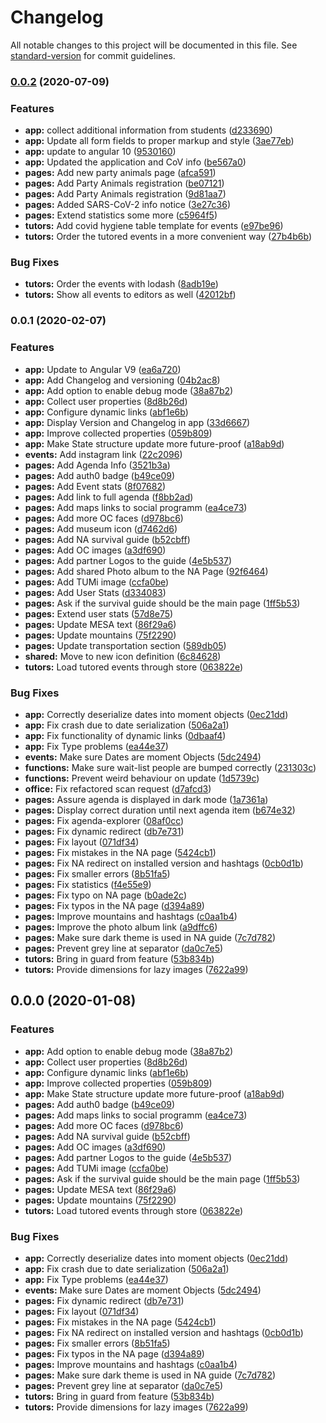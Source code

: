 # Changelog

All notable changes to this project will be documented in this file. See [standard-version](https://github.com/conventional-changelog/standard-version) for commit guidelines.

### [0.0.2](https://github.com/Isigiel/tumi-app/compare/v0.0.1...v0.0.2) (2020-07-09)


### Features

* **app:** collect additional information from students ([d233690](https://github.com/Isigiel/tumi-app/commit/d233690a5587878161a56edcdfb01b206ac12fae))
* **app:** Update all form fields to proper markup and style ([3ae77eb](https://github.com/Isigiel/tumi-app/commit/3ae77ebe96bcb4e6dd00f1d8c7fdf06f7ff300a6))
* **app:** update to angular 10 ([9530160](https://github.com/Isigiel/tumi-app/commit/953016063d35f69fa68fe5d23d6309ce7fa857b5))
* **app:** Updated the application and CoV info ([be567a0](https://github.com/Isigiel/tumi-app/commit/be567a07e68b58e0504b7c8bdfe7dbfebb45e96d))
* **pages:** Add new party animals page ([afca591](https://github.com/Isigiel/tumi-app/commit/afca591f8fabfa6e2f2cb4d33b6740ce7a4077ae))
* **pages:** Add Party Animals registration ([be07121](https://github.com/Isigiel/tumi-app/commit/be07121164e9a0af9e4898a9ee4524a8fd2abbd3))
* **pages:** Add Party Animals registration ([9d81aa7](https://github.com/Isigiel/tumi-app/commit/9d81aa760aeef9871d6af910c04a30d2bdd0eb7f))
* **pages:** Added SARS-CoV-2 info notice ([3e27c36](https://github.com/Isigiel/tumi-app/commit/3e27c36e95ec10e686168202dd2c525915564a6a))
* **pages:** Extend statistics some more ([c5964f5](https://github.com/Isigiel/tumi-app/commit/c5964f5f65af33b90e7117b2756776fd88a864cc))
* **tutors:** Add covid hygiene table template for events ([e97be96](https://github.com/Isigiel/tumi-app/commit/e97be964f52fcc4cd8f2f547d695eb2d3ee4c923))
* **tutors:** Order the tutored events in a more convenient way ([27b4b6b](https://github.com/Isigiel/tumi-app/commit/27b4b6b39233f8bb79311d3c600c923233a4dc5c))


### Bug Fixes

* **tutors:** Order the events with lodash ([8adb19e](https://github.com/Isigiel/tumi-app/commit/8adb19ed3d9d8d3991f91abe2bd07f7e94cd8503))
* **tutors:** Show all events to editors as well ([42012bf](https://github.com/Isigiel/tumi-app/commit/42012bfba5407ed21739b126409819eb83ca3978))

### 0.0.1 (2020-02-07)


### Features

* **app:**  Update to Angular V9 ([ea6a720](https://github.com/Isigiel/tumi-app/commit/ea6a720f64e6dad40fbf286398af4edc2a42797b))
* **app:** Add Changelog and versioning ([04b2ac8](https://github.com/Isigiel/tumi-app/commit/04b2ac8081f86019131586870743e6ccefba3903))
* **app:** Add option to enable debug mode ([38a87b2](https://github.com/Isigiel/tumi-app/commit/38a87b28aa787510fbd31f9d98e331a7c29b4f5e))
* **app:** Collect user properties ([8d8b26d](https://github.com/Isigiel/tumi-app/commit/8d8b26d6bc97ba19cb7faabefe6a02df76dc66e5))
* **app:** Configure dynamic links ([abf1e6b](https://github.com/Isigiel/tumi-app/commit/abf1e6b14b0d3f7778a210c0e3ecbd792133daca))
* **app:** Display Version and Changelog in app ([33d6667](https://github.com/Isigiel/tumi-app/commit/33d6667706dc07f0ce9f1c2ddabbd94be7f6f2f0))
* **app:** Improve collected properties ([059b809](https://github.com/Isigiel/tumi-app/commit/059b80997f936c8f94d1012b1de763a3f358685d))
* **app:** Make State structure update more future-proof ([a18ab9d](https://github.com/Isigiel/tumi-app/commit/a18ab9d20fb36027f3622ec184a622d84becc8f9))
* **events:** Add instagram link ([22c2096](https://github.com/Isigiel/tumi-app/commit/22c2096d754eb60b0e2198664190109f0b348414))
* **pages:** Add Agenda Info ([3521b3a](https://github.com/Isigiel/tumi-app/commit/3521b3a08b8f0d6d203b869838b519295d4bedfc))
* **pages:** Add auth0 badge ([b49ce09](https://github.com/Isigiel/tumi-app/commit/b49ce099ccb28c03877c1f3bf9c087cad71a46a9))
* **pages:** Add Event stats ([8f07682](https://github.com/Isigiel/tumi-app/commit/8f0768299fea1d379d111c79f5dfa0e8cfeb601a))
* **pages:** Add link to full agenda ([f8bb2ad](https://github.com/Isigiel/tumi-app/commit/f8bb2ad5fefb9e793ecfabbb2f4119f2cb5c370a))
* **pages:** Add maps links to social programm ([ea4ce73](https://github.com/Isigiel/tumi-app/commit/ea4ce735058a39066f42588d13279eb17e81c706))
* **pages:** Add more OC faces ([d978bc6](https://github.com/Isigiel/tumi-app/commit/d978bc66f25e6ab3a34dab5826f56a3cf11cabf2))
* **pages:** Add museum icon ([d7462d6](https://github.com/Isigiel/tumi-app/commit/d7462d6643fde38d8c90f95229788c2202096dbe))
* **pages:** Add NA survival guide ([b52cbff](https://github.com/Isigiel/tumi-app/commit/b52cbff1446adc81b1183c0eb2a6070e2df2ea14))
* **pages:** Add OC images ([a3df690](https://github.com/Isigiel/tumi-app/commit/a3df69079cf98089d45ad409691e3abca84b80ab))
* **pages:** Add partner Logos to the guide ([4e5b537](https://github.com/Isigiel/tumi-app/commit/4e5b537fda7315d0eae2c69aa95db5d8e392e16c))
* **pages:** Add shared Photo album to the NA Page ([92f6464](https://github.com/Isigiel/tumi-app/commit/92f64646f9c7c65ce1fd4bcba0976e26b49a4945))
* **pages:** Add TUMi image ([ccfa0be](https://github.com/Isigiel/tumi-app/commit/ccfa0be59e54df9108f55df986e0909bad059058))
* **pages:** Add User Stats ([d334083](https://github.com/Isigiel/tumi-app/commit/d334083c3ce10dfee31455b59b49cb23f66cf0eb))
* **pages:** Ask if the survival guide should be the main page ([1ff5b53](https://github.com/Isigiel/tumi-app/commit/1ff5b53ac1aa530c30cfc3d0405c57dd9753d2bf))
* **pages:** Extend user stats ([57d8e75](https://github.com/Isigiel/tumi-app/commit/57d8e75d2693492214cdaee220a2d95221d19d92))
* **pages:** Update MESA text ([86f29a6](https://github.com/Isigiel/tumi-app/commit/86f29a65a61d5f53fde269d4bfddec77551af21d))
* **pages:** Update mountains ([75f2290](https://github.com/Isigiel/tumi-app/commit/75f2290712931b02314935447fd8c81551791a30))
* **pages:** Update transportation section ([589db05](https://github.com/Isigiel/tumi-app/commit/589db0564724b54f99591c702a07e4ca66179f76))
* **shared:** Move to new icon definition ([6c84628](https://github.com/Isigiel/tumi-app/commit/6c846284a77c703c1ba3577c1ce47734fed6328a))
* **tutors:** Load tutored events through store ([063822e](https://github.com/Isigiel/tumi-app/commit/063822e359288472e338bed36c610cce22c622fa))


### Bug Fixes

* **app:** Correctly deserialize dates into moment objects ([0ec21dd](https://github.com/Isigiel/tumi-app/commit/0ec21dd310afb28bd6d33030773367c56809b7d7))
* **app:** Fix crash due to date serialization ([506a2a1](https://github.com/Isigiel/tumi-app/commit/506a2a1c3412e71ab06c4982b899657a1972e92e))
* **app:** Fix functionality of dynamic links ([0dbaaf4](https://github.com/Isigiel/tumi-app/commit/0dbaaf4534cda252397f477d72f839d861a18c59))
* **app:** Fix Type problems ([ea44e37](https://github.com/Isigiel/tumi-app/commit/ea44e3761a891370a2004f6cb229f8c3b6bf6158))
* **events:** Make sure Dates are moment Objects ([5dc2494](https://github.com/Isigiel/tumi-app/commit/5dc24949b80ddb493daaa7c8812d8103afe8eb64))
* **functions:**  Make sure wait-list people are bumped correctly ([231303c](https://github.com/Isigiel/tumi-app/commit/231303c373a3ca85e6b035e354f94e9d53f433e4))
* **functions:** Prevent weird behaviour on  update ([1d5739c](https://github.com/Isigiel/tumi-app/commit/1d5739cc0f20f86a3fc3b503db901d787fe714bc))
* **office:** Fix refactored scan request ([d7afcd3](https://github.com/Isigiel/tumi-app/commit/d7afcd34d708a66a5f795f3197082e7cc6c17392))
* **pages:** Assure agenda is displayed in dark mode ([1a7361a](https://github.com/Isigiel/tumi-app/commit/1a7361adbc2a2e38cb18a3b74f897069e1fbb7e5))
* **pages:** Display correct duration until next agenda item ([b674e32](https://github.com/Isigiel/tumi-app/commit/b674e3238d37d308a49fd7edaefc51c427786dbe))
* **pages:** Fix agenda-explorer ([08af0cc](https://github.com/Isigiel/tumi-app/commit/08af0cc6bd238b3679f78bc4c078e44486011ca2))
* **pages:** Fix dynamic redirect ([db7e731](https://github.com/Isigiel/tumi-app/commit/db7e731b559720bbc144d36ed1d57ea6a18a653b))
* **pages:** Fix layout ([071df34](https://github.com/Isigiel/tumi-app/commit/071df34281c8425c6cd72c3888745f77c60bd815))
* **pages:** Fix mistakes in the NA page ([5424cb1](https://github.com/Isigiel/tumi-app/commit/5424cb1f3b3a3e4ea6a0c4ea811ad48c4e95cafa))
* **pages:** Fix NA redirect on installed version and hashtags ([0cb0d1b](https://github.com/Isigiel/tumi-app/commit/0cb0d1bd8488e08c4b6c2c427346f2dec42bfb13))
* **pages:** Fix smaller errors ([8b51fa5](https://github.com/Isigiel/tumi-app/commit/8b51fa5302db38b15cced18570c4c9d5df93bfde))
* **pages:** Fix statistics ([f4e55e9](https://github.com/Isigiel/tumi-app/commit/f4e55e9c43fad6fbb2ac5d1c0fed3b96fed31002))
* **pages:** Fix typo on NA page ([b0ade2c](https://github.com/Isigiel/tumi-app/commit/b0ade2cf7c7e07d5612458b114fa74bccdfaaa69))
* **pages:** Fix typos in the NA page ([d394a89](https://github.com/Isigiel/tumi-app/commit/d394a89961e9cefba10691bfe59247aaec800687))
* **pages:** Improve mountains and hashtags ([c0aa1b4](https://github.com/Isigiel/tumi-app/commit/c0aa1b477dad5449091782298ecf5335053c8e9d))
* **pages:** Improve the photo album link ([a9dffc6](https://github.com/Isigiel/tumi-app/commit/a9dffc63d8a8819268979986db333bbc03cc0730))
* **pages:** Make sure dark theme is used in NA guide ([7c7d782](https://github.com/Isigiel/tumi-app/commit/7c7d7829b517a1f1fd53fa4d8ebd70b9692af848))
* **pages:** Prevent grey line at separator ([da0c7e5](https://github.com/Isigiel/tumi-app/commit/da0c7e5e20d60d13d2753e62ac0a14fd9024c859))
* **tutors:** Bring in guard from feature ([53b834b](https://github.com/Isigiel/tumi-app/commit/53b834b46dfc9795ae5fb6758f6bf42058fbdfc1))
* **tutors:** Provide dimensions for lazy images ([7622a99](https://github.com/Isigiel/tumi-app/commit/7622a99225c2fef89f7dc68ad09178b573b380aa))

## 0.0.0 (2020-01-08)

### Features

- **app:** Add option to enable debug mode ([38a87b2](https://github.com/Isigiel/tumi-app/commit/38a87b28aa787510fbd31f9d98e331a7c29b4f5e))
- **app:** Collect user properties ([8d8b26d](https://github.com/Isigiel/tumi-app/commit/8d8b26d6bc97ba19cb7faabefe6a02df76dc66e5))
- **app:** Configure dynamic links ([abf1e6b](https://github.com/Isigiel/tumi-app/commit/abf1e6b14b0d3f7778a210c0e3ecbd792133daca))
- **app:** Improve collected properties ([059b809](https://github.com/Isigiel/tumi-app/commit/059b80997f936c8f94d1012b1de763a3f358685d))
- **app:** Make State structure update more future-proof ([a18ab9d](https://github.com/Isigiel/tumi-app/commit/a18ab9d20fb36027f3622ec184a622d84becc8f9))
- **pages:** Add auth0 badge ([b49ce09](https://github.com/Isigiel/tumi-app/commit/b49ce099ccb28c03877c1f3bf9c087cad71a46a9))
- **pages:** Add maps links to social programm ([ea4ce73](https://github.com/Isigiel/tumi-app/commit/ea4ce735058a39066f42588d13279eb17e81c706))
- **pages:** Add more OC faces ([d978bc6](https://github.com/Isigiel/tumi-app/commit/d978bc66f25e6ab3a34dab5826f56a3cf11cabf2))
- **pages:** Add NA survival guide ([b52cbff](https://github.com/Isigiel/tumi-app/commit/b52cbff1446adc81b1183c0eb2a6070e2df2ea14))
- **pages:** Add OC images ([a3df690](https://github.com/Isigiel/tumi-app/commit/a3df69079cf98089d45ad409691e3abca84b80ab))
- **pages:** Add partner Logos to the guide ([4e5b537](https://github.com/Isigiel/tumi-app/commit/4e5b537fda7315d0eae2c69aa95db5d8e392e16c))
- **pages:** Add TUMi image ([ccfa0be](https://github.com/Isigiel/tumi-app/commit/ccfa0be59e54df9108f55df986e0909bad059058))
- **pages:** Ask if the survival guide should be the main page ([1ff5b53](https://github.com/Isigiel/tumi-app/commit/1ff5b53ac1aa530c30cfc3d0405c57dd9753d2bf))
- **pages:** Update MESA text ([86f29a6](https://github.com/Isigiel/tumi-app/commit/86f29a65a61d5f53fde269d4bfddec77551af21d))
- **pages:** Update mountains ([75f2290](https://github.com/Isigiel/tumi-app/commit/75f2290712931b02314935447fd8c81551791a30))
- **tutors:** Load tutored events through store ([063822e](https://github.com/Isigiel/tumi-app/commit/063822e359288472e338bed36c610cce22c622fa))

### Bug Fixes

- **app:** Correctly deserialize dates into moment objects ([0ec21dd](https://github.com/Isigiel/tumi-app/commit/0ec21dd310afb28bd6d33030773367c56809b7d7))
- **app:** Fix crash due to date serialization ([506a2a1](https://github.com/Isigiel/tumi-app/commit/506a2a1c3412e71ab06c4982b899657a1972e92e))
- **app:** Fix Type problems ([ea44e37](https://github.com/Isigiel/tumi-app/commit/ea44e3761a891370a2004f6cb229f8c3b6bf6158))
- **events:** Make sure Dates are moment Objects ([5dc2494](https://github.com/Isigiel/tumi-app/commit/5dc24949b80ddb493daaa7c8812d8103afe8eb64))
- **pages:** Fix dynamic redirect ([db7e731](https://github.com/Isigiel/tumi-app/commit/db7e731b559720bbc144d36ed1d57ea6a18a653b))
- **pages:** Fix layout ([071df34](https://github.com/Isigiel/tumi-app/commit/071df34281c8425c6cd72c3888745f77c60bd815))
- **pages:** Fix mistakes in the NA page ([5424cb1](https://github.com/Isigiel/tumi-app/commit/5424cb1f3b3a3e4ea6a0c4ea811ad48c4e95cafa))
- **pages:** Fix NA redirect on installed version and hashtags ([0cb0d1b](https://github.com/Isigiel/tumi-app/commit/0cb0d1bd8488e08c4b6c2c427346f2dec42bfb13))
- **pages:** Fix smaller errors ([8b51fa5](https://github.com/Isigiel/tumi-app/commit/8b51fa5302db38b15cced18570c4c9d5df93bfde))
- **pages:** Fix typos in the NA page ([d394a89](https://github.com/Isigiel/tumi-app/commit/d394a89961e9cefba10691bfe59247aaec800687))
- **pages:** Improve mountains and hashtags ([c0aa1b4](https://github.com/Isigiel/tumi-app/commit/c0aa1b477dad5449091782298ecf5335053c8e9d))
- **pages:** Make sure dark theme is used in NA guide ([7c7d782](https://github.com/Isigiel/tumi-app/commit/7c7d7829b517a1f1fd53fa4d8ebd70b9692af848))
- **pages:** Prevent grey line at separator ([da0c7e5](https://github.com/Isigiel/tumi-app/commit/da0c7e5e20d60d13d2753e62ac0a14fd9024c859))
- **tutors:** Bring in guard from feature ([53b834b](https://github.com/Isigiel/tumi-app/commit/53b834b46dfc9795ae5fb6758f6bf42058fbdfc1))
- **tutors:** Provide dimensions for lazy images ([7622a99](https://github.com/Isigiel/tumi-app/commit/7622a99225c2fef89f7dc68ad09178b573b380aa))

